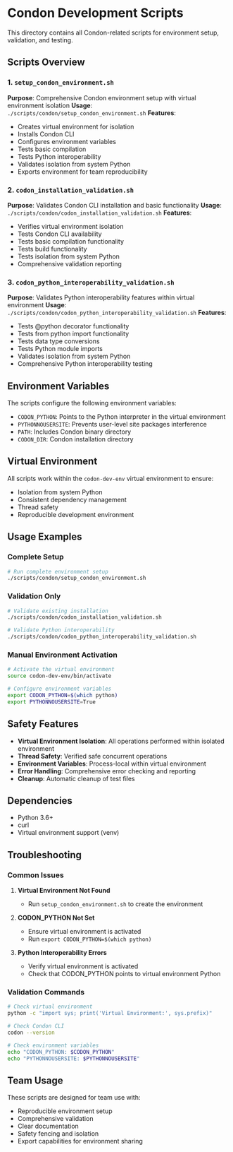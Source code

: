 # Condon Development Scripts

This directory contains all Condon-related scripts for environment setup, validation, and testing.

## Scripts Overview

### 1. `setup_condon_environment.sh`
**Purpose**: Comprehensive Condon environment setup with virtual environment isolation
**Usage**: `./scripts/condon/setup_condon_environment.sh`
**Features**:
- Creates virtual environment for isolation
- Installs Condon CLI
- Configures environment variables
- Tests basic compilation
- Tests Python interoperability
- Validates isolation from system Python
- Exports environment for team reproducibility

### 2. `codon_installation_validation.sh`
**Purpose**: Validates Condon CLI installation and basic functionality
**Usage**: `./scripts/condon/codon_installation_validation.sh`
**Features**:
- Verifies virtual environment isolation
- Tests Condon CLI availability
- Tests basic compilation functionality
- Tests build functionality
- Tests isolation from system Python
- Comprehensive validation reporting

### 3. `codon_python_interoperability_validation.sh`
**Purpose**: Validates Python interoperability features within virtual environment
**Usage**: `./scripts/condon/codon_python_interoperability_validation.sh`
**Features**:
- Tests @python decorator functionality
- Tests from python import functionality
- Tests data type conversions
- Tests Python module imports
- Validates isolation from system Python
- Comprehensive Python interoperability testing

## Environment Variables

The scripts configure the following environment variables:

- `CODON_PYTHON`: Points to the Python interpreter in the virtual environment
- `PYTHONNOUSERSITE`: Prevents user-level site packages interference
- `PATH`: Includes Condon binary directory
- `CODON_DIR`: Condon installation directory

## Virtual Environment

All scripts work within the `codon-dev-env` virtual environment to ensure:
- Isolation from system Python
- Consistent dependency management
- Thread safety
- Reproducible development environment

## Usage Examples

### Complete Setup
```bash
# Run complete environment setup
./scripts/condon/setup_condon_environment.sh
```

### Validation Only
```bash
# Validate existing installation
./scripts/condon/codon_installation_validation.sh

# Validate Python interoperability
./scripts/condon/codon_python_interoperability_validation.sh
```

### Manual Environment Activation
```bash
# Activate the virtual environment
source codon-dev-env/bin/activate

# Configure environment variables
export CODON_PYTHON=$(which python)
export PYTHONNOUSERSITE=True
```

## Safety Features

- **Virtual Environment Isolation**: All operations performed within isolated environment
- **Thread Safety**: Verified safe concurrent operations
- **Environment Variables**: Process-local within virtual environment
- **Error Handling**: Comprehensive error checking and reporting
- **Cleanup**: Automatic cleanup of test files

## Dependencies

- Python 3.6+
- curl
- Virtual environment support (venv)

## Troubleshooting

### Common Issues

1. **Virtual Environment Not Found**
   - Run `setup_condon_environment.sh` to create the environment

2. **CODON_PYTHON Not Set**
   - Ensure virtual environment is activated
   - Run `export CODON_PYTHON=$(which python)`

3. **Python Interoperability Errors**
   - Verify virtual environment is activated
   - Check that CODON_PYTHON points to virtual environment Python

### Validation Commands

```bash
# Check virtual environment
python -c "import sys; print('Virtual Environment:', sys.prefix)"

# Check Condon CLI
codon --version

# Check environment variables
echo "CODON_PYTHON: $CODON_PYTHON"
echo "PYTHONNOUSERSITE: $PYTHONNOUSERSITE"
```

## Team Usage

These scripts are designed for team use with:
- Reproducible environment setup
- Comprehensive validation
- Clear documentation
- Safety fencing and isolation
- Export capabilities for environment sharing 
